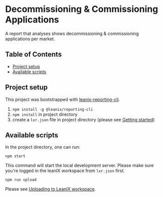 # Decommissioning & Commissioning Applications

A report that analyses shows decommissioning & commissioning applications per market.

## Table of Contents

- [Project setup](#project-setup)
- [Available scripts](#available-scripts)

## Project setup

This project was bootstrapped with [leanix-reporting-cli](https://github.com/leanix/leanix-reporting-cli).

1. `npm install -g @leanix/reporting-cli`
1. `npm install` in project directory
1. create a `lxr.json` file in project directory (please see [Getting started](https://github.com/leanix/leanix-reporting-cli#getting-started))

## Available scripts

In the project directory, one can run:

`npm start`

This command will start the local development server. Please make sure you're logged in the leanIX workspace from `lxr.json` first.

`npm run upload`

Please see [Uploading to LeanIX workspace](https://github.com/leanix/leanix-reporting-cli#uploading-to-leanix-workspace).
